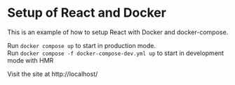 # Setup of React and Docker
This is an example of how to setup React with Docker and docker-compose.

Run `docker compose up` to start in production mode.  
Run `docker compose -f docker-compose-dev.yml up` to start in development mode with HMR

Visit the site at http://localhost/